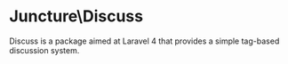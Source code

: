 Juncture\Discuss
================================

Discuss is a package aimed at Laravel 4 that provides a simple tag-based discussion system.
